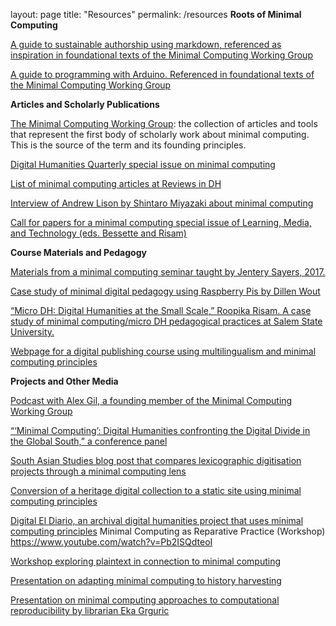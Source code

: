 layout: page
title: "Resources"
permalink: /resources
**Roots of Minimal Computing**

[A guide to sustainable authorship using markdown, referenced as inspiration in foundational texts of the Minimal Computing Working Group](https://programminghistorian.org/en/lessons/sustainable-authorship-in-plain-text-using-pandoc-and-markdown)

[A guide to programming with Arduino. Referenced in foundational texts of the Minimal Computing Working Group](http://journalofdigitalhumanities.org/2-3/programming-with-arduino-for-digital-humanities/)

**Articles and Scholarly Publications**

[The Minimal Computing Working Group](https://go-dh.github.io/mincomp/): the collection of articles and tools that represent the first body of scholarly work about minimal computing. This is the source of the term and its founding principles. 

[Digital Humanities Quarterly special issue on minimal computing](http://www.digitalhumanities.org/dhq/vol/16/2/index.html)

[List of minimal computing articles at Reviews in DH](https://reviewsindh.pubpub.org/minimal-computing)

[Interview of Andrew Lison by Shintaro Miyazaki about minimal computing](https://www.researchgate.net/publication/366094647_Minimal_Computing)

[Call for papers for a minimal computing special issue of Learning, Media, and Technology (eds. Bessette and Risam)](https://think.taylorandfrancis.com/special_issues/learning-media-technology/?utm_source=TFO&utm_medium=cms&utm_campaign=JPG15743)

**Course Materials and Pedagogy**

[Materials from a minimal computing seminar taught by Jentery Sayers, 2017.](https://jntry.work/minimalcomputing/)

[Case study of minimal digital pedagogy using Raspberry Pis by Dillen Wout](https://dh2020.adho.org/wp-content/uploads/2020/07/701_TeachingDigitalHumanitiesonRaspberryPisAMinimalComputingApproachtoDigitalPedagogy.html)

[“Micro DH: Digital Humanities at the Small Scale,” Roopika Risam. A case study of minimal computing/micro DH pedagogical practices at Salem State University.](https://dh2017.adho.org/abstracts/196/196.pdf)

[Webpage for a digital publishing course using multilingualism and minimal computing principles](https://mith.umd.edu/minimaldigipub/en/)

**Projects and Other Media**

[Podcast with Alex Gil, a founding member of the Minimal Computing Working Group](https://pricelab.sas.upenn.edu/podcast/1/dream-lab-podcast-minimal-computing)

[“‘Minimal Computing’: Digital Humanities confronting the Digital Divide in the Global South,” a conference panel](https://web.cvent.com/event/811e389e-78de-46cd-877d-b20b9ae9ed85/websitePage:36021c4a-7a5d-4cb6-bbaa-225818970114?RefId=Minimal%20Computing%20Recording)

[South Asian Studies blog post that compares lexicographic digitisation projects through a minimal computing lens](https://texlibris.lib.utexas.edu/2022/05/read-hot-and-digitized-more-is-less-less-is-more-minimal-computing-in-south-asian-lexicography/)

[Conversion of a heritage digital collection to a static site using minimal computing principles](https://marii.info/notes/the-summer-of-puppets)

[Digital El Diario, an archival digital humanities project that uses minimal computing principles](https://digitaleldiario.com/)
Minimal Computing as Reparative Practice (Workshop) https://www.youtube.com/watch?v=Pb2ISQdteoI

[Workshop exploring plaintext in connection to minimal computing](https://varia.zone/en/plaintext-partyline.html)

[Presentation on adapting minimal computing to history harvesting](https://scholarworks.iu.edu/dspace/bitstream/handle/2022/27359/2022_02_09_dalmau_szostalo_historyHarvest_minimalComputing_dlbb.pdf?sequence=1&isAllowed=y)

[Presentation on minimal computing approaches to computational reproducibility by librarian Eka Grguric](https://www.google.com/url?sa=t&rct=j&q=&esrc=s&source=web&cd=&cad=rja&uact=8&ved=2ahUKEwjMn5qPkPf8AhUFElkFHQo_D3s4HhAWegQICRAB&url=https%3A%2F%2Fopen.library.ubc.ca%2Fmedia%2Fdownload%2Fpdf%2F494%2F1.0387127%2F5&usg=AOvVaw0hjyBxM5A2C3-AbJ35w3UF)
